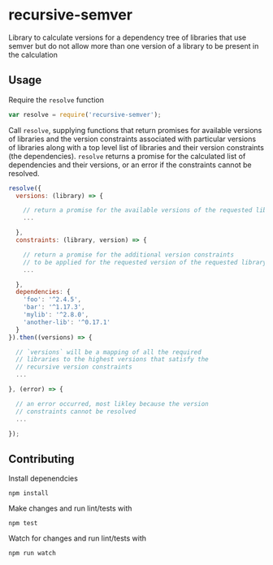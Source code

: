 # recursive-semver
Library to calculate versions for a dependency tree of libraries that use semver but do not allow more than one version of a library to be present in the calculation

## Usage

Require the `resolve` function

```javascript
var resolve = require('recursive-semver');
```

Call `resolve`, supplying functions that return promises for available versions of libraries and the version constraints associated with particular versions of libraries along with a top level list of libraries and their version constraints (the dependencies). `resolve` returns a promise for the calculated list of dependencies and their versions, or an error if the constraints cannot be resolved.

```javascript
resolve({
  versions: (library) => {

    // return a promise for the available versions of the requested library
    ...

  },
  constraints: (library, version) => {

    // return a promise for the additional version constraints
    // to be applied for the requested version of the requested library
    ...

  },
  dependencies: {
    'foo': '^2.4.5',
    'bar': '^1.17.3',
    'mylib': '^2.8.0',
    'another-lib': '^0.17.1'
  }
}).then((versions) => {

  // `versions` will be a mapping of all the required
  // libraries to the highest versions that satisfy the
  // recursive version constraints
  ...

}, (error) => {

  // an error occurred, most likley because the version
  // constraints cannot be resolved 
  ...

});
```

## Contributing

Install depenendcies

```
npm install
```

Make changes and run lint/tests with

```
npm test
```

Watch for changes and run lint/tests with

```
npm run watch
```
